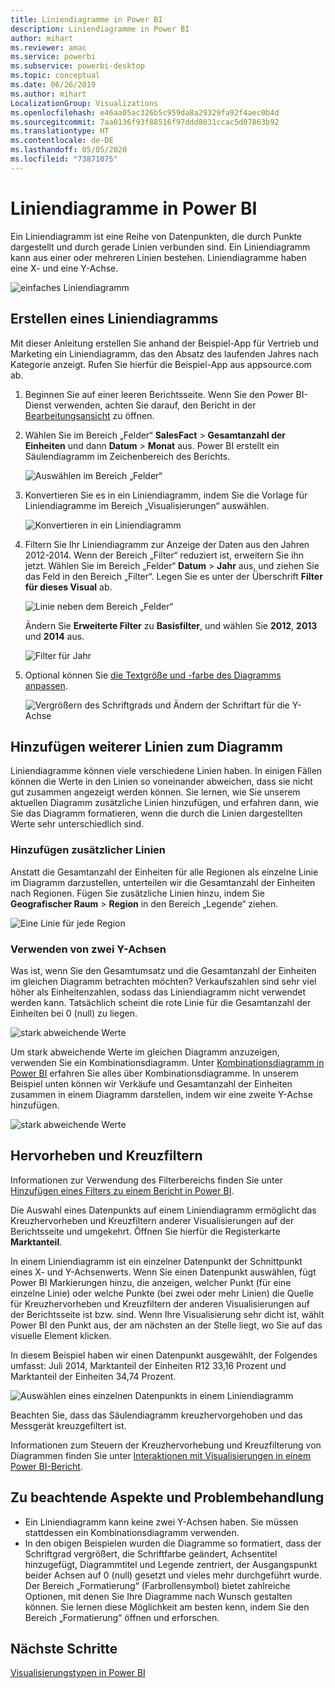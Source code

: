 ```yaml
---
title: Liniendiagramme in Power BI
description: Liniendiagramme in Power BI
author: mihart
ms.reviewer: amac
ms.service: powerbi
ms.subservice: powerbi-desktop
ms.topic: conceptual
ms.date: 06/26/2019
ms.author: mihart
LocalizationGroup: Visualizations
ms.openlocfilehash: e46aa05ac326b5c959da8a29329fa92f4aec0b4d
ms.sourcegitcommit: 7aa0136f93f88516f97ddd8031ccac5d07863b92
ms.translationtype: HT
ms.contentlocale: de-DE
ms.lasthandoff: 05/05/2020
ms.locfileid: "73871075"
---
```

# <a name="line-charts-in-power-bi"></a>Liniendiagramme in Power BI
Ein Liniendiagramm ist eine Reihe von Datenpunkten, die durch Punkte dargestellt und durch gerade Linien verbunden sind. Ein Liniendiagramm kann aus einer oder mehreren Linien bestehen. Liniendiagramme haben eine X- und eine Y-Achse. 

![einfaches Liniendiagramm](media/power-bi-line-charts/power-bi-line.png)

## <a name="create-a-line-chart"></a>Erstellen eines Liniendiagramms
Mit dieser Anleitung erstellen Sie anhand der Beispiel-App für Vertrieb und Marketing ein Liniendiagramm, das den Absatz des laufenden Jahres nach Kategorie anzeigt. Rufen Sie hierfür die Beispiel-App aus appsource.com ab.

1. Beginnen Sie auf einer leeren Berichtsseite. Wenn Sie den Power BI-Dienst verwenden, achten Sie darauf, den Bericht in der [Bearbeitungsansicht](../service-interact-with-a-report-in-editing-view.md) zu öffnen.

2. Wählen Sie im Bereich „Felder“ **SalesFact** \> **Gesamtanzahl der Einheiten** und dann **Datum** > **Monat** aus.  Power BI erstellt ein Säulendiagramm im Zeichenbereich des Berichts.

    ![Auswählen im Bereich „Felder“](media/power-bi-line-charts/power-bi-step1.png)

4. Konvertieren Sie es in ein Liniendiagramm, indem Sie die Vorlage für Liniendiagramme im Bereich „Visualisierungen“ auswählen. 

    ![Konvertieren in ein Liniendiagramm](media/power-bi-line-charts/power-bi-convert-to-line.png)
   

4. Filtern Sie Ihr Liniendiagramm zur Anzeige der Daten aus den Jahren 2012-2014. Wenn der Bereich „Filter“ reduziert ist, erweitern Sie ihn jetzt. Wählen Sie im Bereich „Felder“ **Datum** \> **Jahr** aus, und ziehen Sie das Feld in den Bereich „Filter“. Legen Sie es unter der Überschrift **Filter für dieses Visual**  ab. 
     
    ![Linie neben dem Bereich „Felder“](media/power-bi-line-charts/power-bi-year-filter.png)

    Ändern Sie **Erweiterte Filter** zu **Basisfilter**, und wählen Sie **2012**, **2013** und **2014** aus.

    ![Filter für Jahr](media/power-bi-line-charts/power-bi-filter-year.png)

6. Optional können Sie [die Textgröße und -farbe des Diagramms anpassen](power-bi-visualization-customize-title-background-and-legend.md). 

    ![Vergrößern des Schriftgrads und Ändern der Schriftart für die Y-Achse](media/power-bi-line-charts/power-bi-line-3years.png)

## <a name="add-additional-lines-to-the-chart"></a>Hinzufügen weiterer Linien zum Diagramm
Liniendiagramme können viele verschiedene Linien haben. In einigen Fällen können die Werte in den Linien so voneinander abweichen, dass sie nicht gut zusammen angezeigt werden können. Sie lernen, wie Sie unserem aktuellen Diagramm zusätzliche Linien hinzufügen, und erfahren dann, wie Sie das Diagramm formatieren, wenn die durch die Linien dargestellten Werte sehr unterschiedlich sind. 

### <a name="add-additional-lines"></a>Hinzufügen zusätzlicher Linien
Anstatt die Gesamtanzahl der Einheiten für alle Regionen als einzelne Linie im Diagramm darzustellen, unterteilen wir die Gesamtanzahl der Einheiten nach Regionen. Fügen Sie zusätzliche Linien hinzu, indem Sie **Geografischer Raum** > **Region** in den Bereich „Legende“ ziehen.

   ![Eine Linie für jede Region](media/power-bi-line-charts/power-bi-line-regions.png)


### <a name="use-two-y-axes"></a>Verwenden von zwei Y-Achsen
Was ist, wenn Sie den Gesamtumsatz und die Gesamtanzahl der Einheiten im gleichen Diagramm betrachten möchten? Verkaufszahlen sind sehr viel höher als Einheitenzahlen, sodass das Liniendiagramm nicht verwendet werden kann. Tatsächlich scheint die rote Linie für die Gesamtanzahl der Einheiten bei 0 (null) zu liegen.

   ![stark abweichende Werte](media/power-bi-line-charts/power-bi-diverging.png)

Um stark abweichende Werte im gleichen Diagramm anzuzeigen, verwenden Sie ein Kombinationsdiagramm. Unter [Kombinationsdiagramm in Power BI](power-bi-visualization-combo-chart.md) erfahren Sie alles über Kombinationsdiagramme. In unserem Beispiel unten können wir Verkäufe und Gesamtanzahl der Einheiten zusammen in einem Diagramm darstellen, indem wir eine zweite Y-Achse hinzufügen. 

   ![stark abweichende Werte](media/power-bi-line-charts/power-bi-dual-axes.png)

## <a name="highlighting-and-cross-filtering"></a>Hervorheben und Kreuzfiltern
Informationen zur Verwendung des Filterbereichs finden Sie unter [Hinzufügen eines Filters zu einem Bericht in Power BI](../power-bi-report-add-filter.md).

Die Auswahl eines Datenpunkts auf einem Liniendiagramm ermöglicht das Kreuzhervorheben und Kreuzfiltern anderer Visualisierungen auf der Berichtsseite und umgekehrt. Öffnen Sie hierfür die Registerkarte **Marktanteil**.  

In einem Liniendiagramm ist ein einzelner Datenpunkt der Schnittpunkt eines X- und Y-Achsenwerts. Wenn Sie einen Datenpunkt auswählen, fügt Power BI Markierungen hinzu, die anzeigen, welcher Punkt (für eine einzelne Linie) oder welche Punkte (bei zwei oder mehr Linien) die Quelle für Kreuzhervorheben und Kreuzfiltern der anderen Visualisierungen auf der Berichtsseite ist bzw. sind. Wenn Ihre Visualisierung sehr dicht ist, wählt Power BI den Punkt aus, der am nächsten an der Stelle liegt, wo Sie auf das visuelle Element klicken.

In diesem Beispiel haben wir einen Datenpunkt ausgewählt, der Folgendes umfasst: Juli 2014, Marktanteil der Einheiten R12 33,16 Prozent und Marktanteil der Einheiten 34,74 Prozent.

![Auswählen eines einzelnen Datenpunkts in einem Liniendiagramm](media/power-bi-line-charts/power-bi-single-select.png)

Beachten Sie, dass das Säulendiagramm kreuzhervorgehoben und das Messgerät kreuzgefiltert ist.

Informationen zum Steuern der Kreuzhervorhebung und Kreuzfilterung von Diagrammen finden Sie unter [Interaktionen mit Visualisierungen in einem Power BI-Bericht](../service-reports-visual-interactions.md).

## <a name="considerations-and-troubleshooting"></a>Zu beachtende Aspekte und Problembehandlung
* Ein Liniendiagramm kann keine zwei Y-Achsen haben.  Sie müssen stattdessen ein Kombinationsdiagramm verwenden.
* In den obigen Beispielen wurden die Diagramme so formatiert, dass der Schriftgrad vergrößert, die Schriftfarbe geändert, Achsentitel hinzugefügt, Diagrammtitel und Legende zentriert, der Ausgangspunkt beider Achsen auf 0 (null) gesetzt und vieles mehr durchgeführt wurde. Der Bereich „Formatierung“ (Farbrollensymbol) bietet zahlreiche Optionen, mit denen Sie Ihre Diagramme nach Wunsch gestalten können. Sie lernen diese Möglichkeit am besten kenn, indem Sie den Bereich „Formatierung“ öffnen und erforschen.

## <a name="next-steps"></a>Nächste Schritte

[Visualisierungstypen in Power BI](power-bi-visualization-types-for-reports-and-q-and-a.md)


